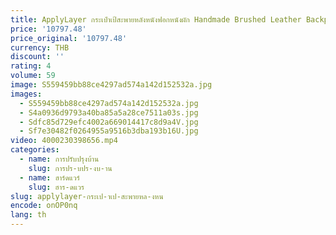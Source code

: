 ```yaml
---
title: ApplyLayer กระเป๋าเป้สะพายหลังหนังฟอกหนังผัก Handmade Brushed Leather Backpack กระเป๋านักเรียนหนังนักเรียนผู้ชายและผู้หญิงแฟชั่น
price: '10797.48'
price_original: '10797.48'
currency: THB
discount: ''
rating: 4
volume: 59
image: S559459bb88ce4297ad574a142d152532a.jpg
images:
  - S559459bb88ce4297ad574a142d152532a.jpg
  - S4a0936d9793a40ba85a5a28ce7511a03s.jpg
  - Sdfc85d729efc4002a669014417c8d9a4V.jpg
  - Sf7e30482f0264955a9516b3dba193b16U.jpg
video: 4000230398656.mp4
categories:
  - name: การปรับปรุงบ้าน
    slug: การปร-บปร-งบ-าน
  - name: ฮาร์ดแวร์
    slug: ฮาร-ดแวร
slug: applylayer-กระเป-าเป-สะพายหล-งหน
encode: onOP0nq
lang: th
---
```

  